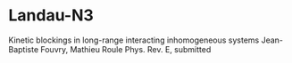 # Landau-N3
Kinetic blockings in long-range interacting inhomogeneous systems
Jean-Baptiste Fouvry, Mathieu Roule
Phys. Rev. E, submitted
